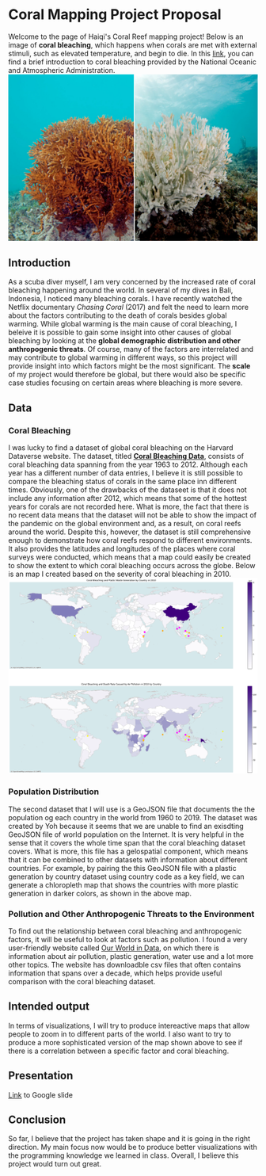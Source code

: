 # Coral Mapping Project Proposal
Welcome to the page of Haiqi's Coral Reef mapping project! Below is an image of __coral bleaching__, which happens when corals are met with external stimuli, such as elevated temperature, and begin to die. In this [link](https://oceanservice.noaa.gov/facts/coral_bleach.html#:~:text=Warmer%20water%20temperatures%20can%20result,bleaches%2C%20it%20is%20not%20dead), you can find a brief introduction to coral bleaching provided by the National Oceanic and Atmospheric Administration.
![alt text](https://github.com/yjwsb233/Coral/blob/main/Pasted_image_at_2017_04_18_03_43_PM.0.jpeg)

## Introduction
As a scuba diver myself, I am very concerned by the increased rate of coral bleaching happening around the world. In several of my dives in Bali, Indonesia, I noticed many bleaching corals. I have recently watched the Netflix documentary _Chasing Coral_ (2017) and felt the need to learn more about the factors contributing to the death of corals besides global warming. While global warming is the main cause of coral bleaching, I beleive it is possible to gain some insight into other causes of global bleaching by looking at the __global demographic distribution and other anthropogenic threats__. Of course, many of the factors are interrelated and may contribute to global warming in different ways, so this project will provide insight into which factors might be the most significant. The __scale__ of my project would therefore be global, but there would also be specific case studies focusing on certain areas where bleaching is more severe. 

## Data 
### Coral Bleaching
I was lucky to find a dataset of global coral bleaching on the Harvard Dataverse website. The dataset, titled [__Coral Bleaching Data__](https://dataverse.harvard.edu/file.xhtml?persistentId=doi:10.7910/DVN/KUVQKY/PAMLRZ), consists of coral bleaching data spanning from the year 1963 to 2012. Although each year has a different number of data entries, I believe it is still possible to compare the bleaching status of corals in the same place inn different times. Obviously, one of the drawbacks of the dataseet is that it does not include any information after 2012, which means that some of the hottest years for corals are not recorded here. What is more, the fact that there is no recent data means that the dataset will not be able to show the impact of the pandemic on the global environment and, as a result, on coral reefs around the world. Despite this, however, the dataset is still comprehensive enough to demonstrate how coral reefs respond to different environments. It also provides the latitudes and longitudes of the places where coral surveys were conducted, which means that a map could easily be created to show the extent to which coral bleaching occurs across the globe. Below is an map I created based on the severity of coral bleaching in 2010.
![alt text](https://github.com/yjwsb233/Coral/blob/main/download%20(1).png)

### Population Distribution 
The second dataset that I will use is a GeoJSON file that documents the the population og each country in the world from 1960 to 2019. The dataset was created by Yoh because it seems that we are unable to find an exisdting GeoJSON file of world population on the Internet. It is very helpful in the sense that it covers the whole time span that the coral bleaching dataset covers. What is more, this file has a gelospatial component, which means that it can be combined to other datasets with information about different countries. For example, by pairing the this GeoJSON file with a plastic generation by country dataset using country code as a key field, we can generate a chloropleth map that shows the countries with more plastic generation in darker colors, as shown in the above map.

### Pollution and Other Anthropogenic Threats to the Environment
To find out the relationship between coral bleaching and anthropogenic factors, it will be useful to look at factors such as pollution. I found a very user-friendly website called [Our World in Data](https://ourworldindata.org/air-pollution), on which there is information about air pollution, plastic generation, water use and a lot more other topics. The website has downloadble csv files that often contains information that spans over a decade, which helps provide useful comparison with the coral bleaching dataset.  

## Intended output
In terms of visualizations, I will try to produce intereactive maps that allow people to zoom in to different parts of the world. I also want to try to produce a more sophisticated version of the map shown above to see if there is a correlation between a specific factor and coral bleaching.

## Presentation
[Link](https://docs.google.com/presentation/d/1z0hzVbu3L1AY3euGS2-rqUir-C0i2YAvGQFS517Eh3I/edit?usp=sharing) to Google slide

## Conclusion
So far, I believe that the project has taken shape and it is going in the right direction. My main focus now would be to produce better visualizations with the programming knowledge we learned in class. Overall, I believe this project would turn out great. 
